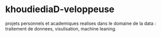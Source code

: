 # khoudiediaD-veloppeuse
projets personnels et academiques realises dans le domaine de la data : traitement de donnees, visulisation, machine leaning.
